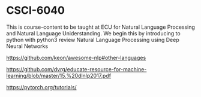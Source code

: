 # CSCI-6040

This is course-content to be taught at ECU for Natural Language Processing and Natural Language Uniderstanding.
We begin this by introducing to python with python3 review
Natural Language Processing using Deep Neural Networks

https://github.com/keon/awesome-nlp#other-languages

https://github.com/dvrg/educate-resource-for-machine-learning/blob/master/15.%20dlnlp2017.pdf

https://pytorch.org/tutorials/
